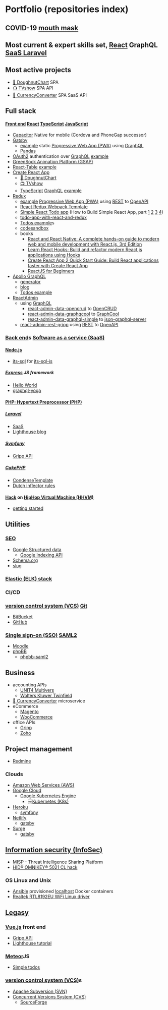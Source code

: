 # Portfolio (repositories index)

## COVID-19 [mouth mask](https://github.com/noud/mouth-mask)

## Most current & expert skills set, [React](https://github.com/noud/frontend) GraphQL [SaaS Laravel](https://github.com/noud/saas)

## Most active projects

- [🍩 DoughnutChart](https://github.com/noud/cra-chartjs) SPA
- [📺 TVshow](https://github.com/noud/cra-tv-show) SPA API
- [💱 CurrencyConverter](https://github.com/noud/CurrencyConverter-SaaS) SPA SaaS API

## Full stack

#### [Front end](https://github.com/noud/frontend) [React](https://reactjs.org) [TypeScript](https://en.wikipedia.org/wiki/TypeScript) [JavaScript](https://en.wikipedia.org/wiki/JavaScript)

- [Capacitor](https://capacitor.ionicframework.com/docs) Native for mobile (Cordova and PhoneGap successor)
- [Gatsby](https://www.gatsbyjs.org)
    - [example](https://github.com/noud/gatsby-graphql-gripp) static [Progressive Web App (PWA)](https://en.wikipedia.org/wiki/Progressive_web_applications) using [GraphQL](https://graphql.org)
    - [Pandas](https://github.com/noud/gatsby-starter-hello-world-pandas)
- [OAuth2](https://en.wikipedia.org/wiki/OAuth#OAuth_2.0) authentication over [GraphQL](https://lighthouse-passport-auth.web.app) [example](https://github.com/noud/frontend)
- [GreenSock Animation Platform (GSAP)](https://github.com/noud/react-gsap-example)
- [React-Table](https://react-table.js.org) [example](https://github.com/noud/frontend)
- [Create React App](https://create-react-app.dev)
    - [🍩 DoughnutChart](https://github.com/noud/cra-chartjs)
    - [📺 TVshow](https://github.com/noud/cra-tv-show)
    - [TypeScript](https://en.wikipedia.org/wiki/TypeScript) [GraphQL](https://graphql.org) [example](https://github.com/noud/cra-typescript-graphql)
- [Redux](https://redux.js.org)
    - [example](https://github.com/noud/react-redux-rest-openapi-gripp) [Progressive Web App (PWA)](https://en.wikipedia.org/wiki/Progressive_web_applications) using [REST](https://en.wikipedia.org/wiki/REST) to [OpenAPI](https://swagger.io/specification)
    - [React Redux Webpack Template](https://github.com/noud/react-redux-webpack-template)
    - [Simple React Todo app](https://github.com/noud/example-react-todo-app) (How to Build Simple React App, part [1](https://kolosek.com/building-simple-react-app-part-1) [2](https://dev.to/neshaz/building-a-simple-re) [3](https://kolosek.com/building-simple-react-app-part-3) [4](https://kolosek.com/building-simple-react-app-part-4))
    - [todo-app-with-react-and-redux](https://github.com/noud/todo-app-with-react-and-redux)
    - [Todos example](https://github.com/noud/redux-examples)s
    - [codesandbox](https://codesandbox.io/s/todo-app-with-redux-1kf7n)
    - books
        - [React and React Native: A complete hands-on guide to modern web and mobile development with React.js, 3rd Edition](https://books.google.nl/books?id=XCLhDwAAQBAJ&source=gbs_navlinks_s)
        - [Learn React Hooks: Build and refactor modern React.js applications using Hooks](https://books.google.nl/books?id=Tkm4DwAAQBAJ&source=gbs_navlinks_s)
        - [Create React App 2 Quick Start Guide: Build React applications faster with Create React App](https://books.google.nl/books?id=Fs6KDwAAQBAJ&source=gbs_navlinks_s)
        - [ReactJS for Beginners](https://books.google.nl/books?id=R-dfDwAAQBAJ&source=gbs_navlinks_s)
- [Apollo GraphQL](https://www.apollographql.com/docs/react)
    - [generator](https://github.com/noud/react-graphql-code-generator)
    - [blog](https://github.com/noud/react-apollo-blog)
    - [Todos example](https://www.apollographql.com/docs/react/data/mutations)
- [ReactAdmin](https://github.com/noud/gripp_client_react_admin)
    -  using [GraphQL](https://graphql.org)
        - [react-admin-data-opencrud](https://github.com/noud/react-admin-data-opencrud) to [OpenCRUD](https://www.opencrud.org) 
        - [react-admin-data-graphqcool](https://github.com/noud/react-admin-data-graphcool) to [GraphCool](https://github.com/prisma/graphcool-framework)
        - [react-admin-data-graphql-simple](https://github.com/noud/react-admin-data-graphql-simple) to [json-graphql-server](https://github.com/marmelab/json-graphql-server)
    - [react-admin-rest-gripp](https://github.com/noud/react-admin-rest-gripp) using [REST](https://en.wikipedia.org/wiki/REST) to [OpenAPI](https://swagger.io/specification)

### [Back end](https://en.wikipedia.org/wiki/Front_end_and_back_end)s [Software as a service (SaaS)](https://en.wikipedia.org/wiki/Software_as_a_service)

#### [Node.js](https://nodejs.org/en)

- [jts-sql](https://github.com/noud/jts-sql) for [jts-sql-js](https://github.com/noud/jts-sql-js)

##### [Express](https://expressjs.com) JS framework

- [Hello World](https://github.com/noud/express-hello-world)
- [graphql-yoga](https://github.com/prisma-labs/graphql-yoga)

#### [PHP: Hypertext Preprocessor (PHP)](https://www.php.net)

##### [Laravel](https://laravel.com)

- [SaaS](https://github.com/noud/saas)
- [Lighthouse blog](https://github.com/noud/lighthouse-tutorial)

##### [Symfony](https://symfony.com)

- [Gripp API](https://github.com/noud/gripp_symfony)

##### [CakePHP](https://cakephp.org)

- [CondenseTemplate](https://github.com/noud/cakephp-condense_template)
- [Dutch inflector rules](https://github.com/noud/cakephp-dutch)

#### [Hack](https://hacklang.org) on [HipHop Virtual Machine (HHVM)](https://hhvm.com)

- [getting started](https://github.com/noud/hack-hhvm-getting-started)

## Utilities

### [SEO](https://github.com/noud/seo)

- [Google Structured data](https://github.com/noud/laravel-seo-google-structured-data)
    - [Google Indexing API](https://github.com/noud/laravel-seo-google-indexing-api)
- [Schema.org](https://github.com/noud/laravel-seo-schema-org)
- [slug](https://github.com/noud/https://github.com/noud/laravel-seo-slug)

### [Elastic (ELK) stack](https://www.elastic.co)

### CI/CD

### [version control system (VCS)](https://en.wikipedia.org/wiki/Version_control) [Git](https://git-scm.com)

- [BitBucket](https://bitbucket.org)
- [GitHub](https://github.com/noud/github-error)

### [Single sign-on (SSO)](https://en.wikipedia.org/wiki/Single_sign-on) [SAML2](https://en.wikipedia.org/wiki/Security_Assertion_Markup_Language)

- [Moodle](https://moodle.org/?lang=en)
- [phpBB](https://github.com/noud/sso-phpbb)
    - [phpbb-saml2](https://github.com/noud/phpbb-saml2)

## Business

- accounting APIs
    - [UNIT4 Multivers](https://api.online.unit4.nl/V18/Documentation)
    - [Wolters Kluwer Twinfield](https://taxnl.wolterskluwer.com/software-koppelingen/partner-worden/koppelen-aan-wolters-kluwer-twinfield)
- [💱 CurrencyConverter](https://github.com/noud/CurrencyConverter-SaaS) microservice
- eCommerce
    - [Magento](https://magento.com/products/magento-open-source)
    - [WooCommerce](https://woocommerce.com)
- office APIs
    - [Gripp](https://www.gripp.com/support/werken-met-de-gripp-api)
    - [Zoho](https://www.zoho.com/developer/rest-api.html)

## Project management

- [Redmine](https://www.redmine.org)

### Clouds

- [Amazon Web Services (AWS)](https://aws.amazon.com)
- [Google Cloud](https://cloud.google.com/gcp)
    - [Google Kubernetes Engine](https://cloud.google.com/kubernetes-engine)
        - [￼Kubernetes (K8s)](https://kubernetes.io)
- [Heroku](https://www.heroku.com)
    - [symfony](https://github.com/noud/symfony3-heroku)
- [Netlify](https://www.netlify.com)
    - [gatsby](https://github.com/noud/gatsby-starter-hello-world-pandas)
- [Surge](https://surge.sh)
    - [gatsby](https://github.com/noud/gatsby-starter-hello-world-pandas)

## [Information security (InfoSec)](https://en.wikipedia.org/wiki/Information_security)

- [MISP](https://github.com/noud/MISP/commits/1.0) - Threat Intelligence Sharing Platform
- [HID® OMNIKEY® 5021 CL hack](https://github.com/noud/pcsc#hid-omnikey-5021-cl)

### OS Linux and Unix

- [Ansible](https://www.ansible.com) provisioned [localhost](https://github.com/noud/laradock/tree/localhost#localhost) Docker containers
- [Realtek RTL8192EU WiFi Linux driver](https://github.com/noud/rtl8192EU_WiFi_linux)

## [Legasy](https://en.wikipedia.org/wiki/Legacy)

### [Vue.js](https://vuejs.org) front end

- [Gripp API](https://github.com/noud/gripp_client_vue)
- [Lighthouse tutorial](https://github.com/noud/lighthouse-tutorial)

### [Meteor](https://www.meteor.com)JS

- [Simple todos](https://github.com/noud/meteor-simple-todos)

### [version control system (VCS)](https://en.wikipedia.org/wiki/Version_control)s

- [Apache Subversion (SVN)](https://subversion.apache.org)
- [Concurrent Versions System (CVS)](https://www.nongnu.org/cvs)
    - [SourceForge](https://sourceforge.net)